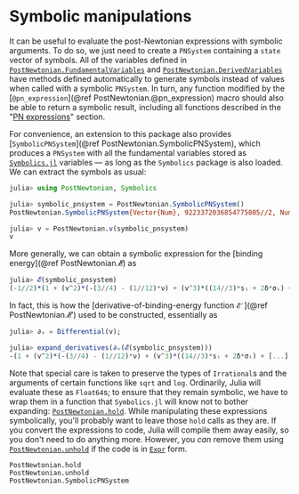 # Symbolic manipulations

It can be useful to evaluate the post-Newtonian expressions with
symbolic arguments.  To do so, we just need to create a `PNSystem`
containing a `state` vector of symbols.  All of the variables defined
in [`PostNewtonian.FundamentalVariables`](@ref "Fundamental
variables") and [`PostNewtonian.DerivedVariables`](@ref "Derived
variables") have methods defined automatically to generate symbols
instead of values when called with a symbolic `PNSystem`.  In turn,
any function modified by the [`@pn_expression`](@ref
PostNewtonian.@pn_expression) macro should also be able to return a
symbolic result, including all functions described in the "[PN
expressions](@ref)" section.

For convenience, an extension to this package also provides
[`SymbolicPNSystem`](@ref PostNewtonian.SymbolicPNSystem), which
produces a `PNSystem` with all the fundamental variables stored as
[`Symbolics.jl`](https://symbolics.juliasymbolics.org/) variables — as
long as the `Symbolics` package is also loaded.  We can extract the
symbols as usual:

```julia
julia> using PostNewtonian, Symbolics

julia> symbolic_pnsystem = PostNewtonian.SymbolicPNSystem()
PostNewtonian.SymbolicPNSystem{Vector{Num}, 9223372036854775805//2, Num}(Num[M₁, M₂, χ₁ˣ, χ₁ʸ, χ₁ᶻ, χ₂ˣ, χ₂ʸ, χ₂ᶻ, Rʷ, Rˣ, Rʸ, Rᶻ, v, Φ], Λ₁, Λ₂)

julia> v = PostNewtonian.v(symbolic_pnsystem)
v
```

More generally, we can obtain a symbolic expression for the [binding
energy](@ref PostNewtonian.𝓔) as

```julia
julia> 𝓔(symbolic_pnsystem)
(-1//2)*(1 + (v^2)*(-(3//4) - (1//12)*ν) + (v^3)*((14//3)*sₗ + 2δ*σₗ) + [...]
```

In fact, this is how the [derivative-of-binding-energy function
`𝓔′`](@ref PostNewtonian.𝓔′) used to be constructed, essentially as

```julia
julia> ∂ᵥ = Differential(v);

julia> expand_derivatives(∂ᵥ(𝓔(symbolic_pnsystem)))
-(1 + (v^2)*(-(3//4) - (1//12)*ν) + (v^3)*((14//3)*sₗ + 2δ*σₗ) + [...]
```

Note that special care is taken to preserve the types of `Irrational`s
and the arguments of certain functions like `sqrt` and `log`.
Ordinarily, Julia will evaluate these as `Float64`s; to ensure that
they remain symbolic, we have to wrap them in a function that
`Symbolics.jl` will know not to bother expanding:
[`PostNewtonian.hold`](@ref).  While manipulating these expressions
symbolically, you'll probably want to leave those `hold` calls as they
are.  If you convert the expressions to code, Julia will compile them
away easily, so you don't need to do anything more.  However, you
*can* remove them using [`PostNewtonian.unhold`](@ref) if the code is
in
[`Expr`](https://docs.julialang.org/en/v1/manual/metaprogramming/#Program-representation)
form.

```@docs
PostNewtonian.hold
PostNewtonian.unhold
PostNewtonian.SymbolicPNSystem
```

